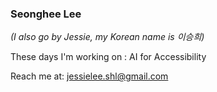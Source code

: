  
 ### Seonghee Lee 
 <em>(I also go by Jessie, my Korean name is 이승희) </em>

 These days I'm working on : AI for Accessibility 

Reach me at: jessielee.shl@gmail.com


